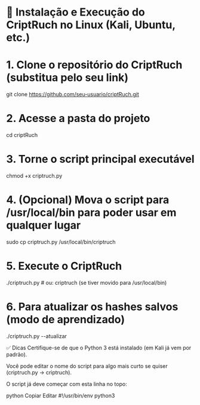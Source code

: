# 🔐 Instalação e Execução do CriptRuch no Linux (Kali, Ubuntu, etc.)

# 1. Clone o repositório do CriptRuch (substitua pelo seu link)
git clone https://github.com/seu-usuario/criptRuch.git

# 2. Acesse a pasta do projeto
cd criptRuch

# 3. Torne o script principal executável
chmod +x criptruch.py

# 4. (Opcional) Mova o script para /usr/local/bin para poder usar em qualquer lugar
sudo cp criptruch.py /usr/local/bin/criptruch

# 5. Execute o CriptRuch
./criptruch.py         # ou: criptruch (se tiver movido para /usr/local/bin)

# 6. Para atualizar os hashes salvos (modo de aprendizado)
./criptruch.py --atualizar



✅ Dicas
Certifique-se de que o Python 3 está instalado (em Kali já vem por padrão).

Você pode editar o nome do script para algo mais curto se quiser (criptruch.py → criptruch).

O script já deve começar com esta linha no topo:

python
Copiar
Editar
#!/usr/bin/env python3
